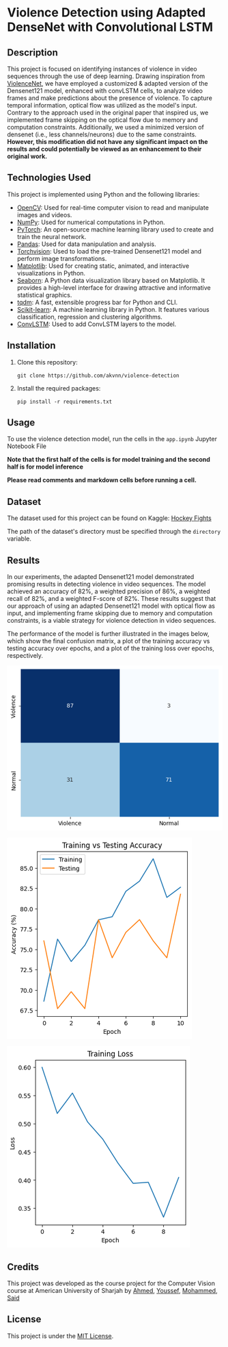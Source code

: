 # Violence Detection using Adapted DenseNet with Convolutional LSTM

## Description

This project is focused on identifying instances of violence in video sequences through the use of deep learning. Drawing inspiration from [ViolenceNet](https://github.com/FernandoJRS/violence-detection-deeplearning), we have employed a customized & adapted version of the Densenet121 model, enhanced with convLSTM cells, to analyze video frames and make predictions about the presence of violence. To capture temporal information, optical flow was utilized as the model's input. Contrary to the approach used in the original paper that inspired us, we implemented frame skipping on the optical flow due to memory and computation constraints. Additionally, we used a minimized version of densenet (i.e., less channels/neurons) due to the same constraints. **However, this modification did not have any significant impact on the results and could potentially be viewed as an enhancement to their original work.**

## Technologies Used

This project is implemented using Python and the following libraries:

- [OpenCV](https://opencv.org/): Used for real-time computer vision to read and manipulate images and videos.
- [NumPy](https://numpy.org/): Used for numerical computations in Python.
- [PyTorch](https://pytorch.org/): An open-source machine learning library used to create and train the neural network.
- [Pandas](https://pandas.pydata.org/): Used for data manipulation and analysis.
- [Torchvision](https://pytorch.org/vision/stable/index.html): Used to load the pre-trained Densenet121 model and perform image transformations.
- [Matplotlib](https://matplotlib.org/): Used for creating static, animated, and interactive visualizations in Python.
- [Seaborn](https://seaborn.pydata.org/): A Python data visualization library based on Matplotlib. It provides a high-level interface for drawing attractive and informative statistical graphics.
- [tqdm](https://tqdm.github.io/): A fast, extensible progress bar for Python and CLI.
- [Scikit-learn](https://scikit-learn.org/stable/): A machine learning library in Python. It features various classification, regression and clustering algorithms.
- [ConvLSTM](https://github.com/ndrplz/ConvLSTM_pytorch): Used to add ConvLSTM layers to the model.

## Installation

1. Clone this repository:
   ```
   git clone https://github.com/akvnn/violence-detection
   ```
2. Install the required packages:
   ```
   pip install -r requirements.txt
   ```

## Usage

To use the violence detection model, run the cells in the `app.ipynb` Jupyter Notebook File

**Note that the first half of the cells is for model training and the second half is for model inference**

**Please read comments and markdown cells before running a cell.**

## Dataset

The dataset used for this project can be found on Kaggle: [Hockey Fights](https://www.kaggle.com/datasets/yassershrief/hockey-fight-vidoes/data)

The path of the dataset's directory must be specified through the `directory` variable.

## Results

In our experiments, the adapted Densenet121 model demonstrated promising results in detecting violence in video sequences. The model achieved an accuracy of 82%, a weighted precision of 86%, a weighted recall of 82%, and a weighted F-score of 82%. These results suggest that our approach of using an adapted Densenet121 model with optical flow as input, and implementing frame skipping due to memory and computation constraints, is a viable strategy for violence detection in video sequences.

The performance of the model is further illustrated in the images below, which show the final confusion matrix, a plot of the training accuracy vs testing accuracy over epochs, and a plot of the training loss over epochs, respectively.

![Confusion Matrix](./images/confusion_matrix.png)

![Training Accuracy Over Epochs](./images/training_accuracy.png)

![Training Loss Over Epochs](./images/training_loss.png)

## Credits

This project was developed as the course project for the Computer Vision course at American University of Sharjah by [Ahmed](https://github.com/akvnn), [Youssef](https://github.com/y-ghoneim), [Mohammed](https://github.com/m7mdhussamaus), [Said](https://github.com/Said-Iqelan)

## License

This project is under the [MIT License](./LICENSE).
